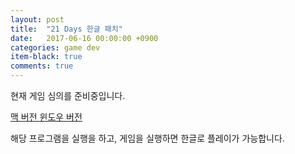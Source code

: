 ```yaml
---
layout: post
title:  "21 Days 한글 패치"
date:   2017-06-16 00:00:00 +0900
categories: game dev
item-black: true
comments: true
---
```


현재 게임 심의를 준비중입니다.

<a href="/asset/kor-patch/mac.zip" download>
맥 버전
</a>

<a href="/asset/kor-patch/win.zip" download>
윈도우 버전
</a>

해당 프로그램을 실행을 하고, 게임을 실행하면 한글로 플레이가 가능합니다.
